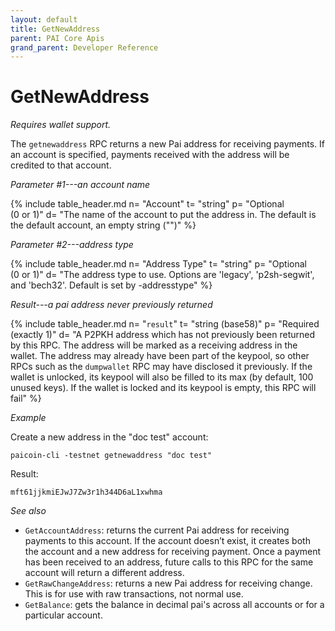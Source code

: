 ```yaml
---
layout: default
title: GetNewAddress
parent: PAI Core Apis
grand_parent: Developer Reference
---
```


GetNewAddress
========================

*Requires wallet support.*

The `getnewaddress` RPC returns a new Pai address for receiving payments. If an account is specified, payments received with the address will be credited to that account.

*Parameter #1---an account name*

{% include table_header.md
  n= "Account"
  t= "string"
  p= "Optional<br>(0 or 1)"
  d= "The name of the account to put the address in.  The default is the default account, an empty string (\"\")"
%}

*Parameter #2---address type*

{% include table_header.md
  n= "Address Type"
  t= "string"
  p= "Optional<br>(0 or 1)"
  d= "The address type to use. Options are 'legacy', 'p2sh-segwit', and 'bech32'. Default is set by -addresstype"
%}

*Result---a pai address never previously returned*

{% include table_header.md
  n= "`result`"
  t= "string (base58)"
  p= "Required<br>(exactly 1)"
  d= "A P2PKH address which has not previously been returned by this RPC.  The address will be marked as a receiving address in the wallet.  The address may already have been part of the keypool, so other RPCs such as the `dumpwallet` RPC may have disclosed it previously.  If the wallet is unlocked, its keypool will also be filled to its max (by default, 100 unused keys).  If the wallet is locked and its keypool is empty, this RPC will fail"
%}

*Example*

Create a new address in the "doc test" account:

```
paicoin-cli -testnet getnewaddress "doc test"
```

Result:

```
mft61jjkmiEJwJ7Zw3r1h344D6aL1xwhma
```

*See also*

* `GetAccountAddress`: returns the current Pai address for receiving payments to this account. If the account doesn’t exist, it creates both the account and a new address for receiving payment. Once a payment has been received to an address, future calls to this RPC for the same account will return a different address.
* `GetRawChangeAddress`:  returns a new Pai address for receiving change. This is for use with raw transactions, not normal use.
* `GetBalance`: gets the balance in decimal pai's across all accounts or for a particular account.
